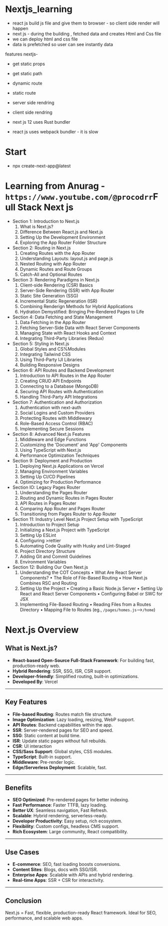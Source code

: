 # Nextjs_learning

- react js build js file and give them to browser - so client side render will happen
- next js - during the building , fetched data and creates Html and Css file 
 - we can deploy html and css file 
 - data is prefetched so user can see instantly data

features nextjs- 
 - get static props
 - get static path
 - dynamic route
 - static route
 - server side rendring 
 - client side rendring

- next js 12 uses Rust bundler
- react js uses webpack bundler - it is slow

# Start
 - npx create-next-app@latest

# Learning from Anurag - ```https://www.youtube.com/@procodrr```Full Stack Next js 
 - Section 1: Introduction to Next.js
   1. What is Next.js?
   2. Difference Between React.js and Next.js
   3. Setting Up the Development Environment
   4. Exploring the App Router Folder Structure
 - Section 2: Routing in Next.js
   1. Creating Routes with the App Router
   2. Understanding Layouts: layout.js and page.js
   3. Nested Routing with App Router
   4. Dynamic Routes and Route Groups
   5. Catch-All and Optional Routes
 - Section 3: Rendering Paradigms in Next.js
   1. Client-side Rendering (CSR) Basics
   2. Server-Side Rendering (SSR) with App Router
   3. Static Site Generation (SSG)
   4. Incremental Static Regeneration (ISR)
   5. Combining Renderign Methods for Hybrid Applications
   6. Hydration Demystified: Bringing Pre-Rendered Pages to Life
 - Section 4: Data Fetching and State Management
   1. Data Fetching in the App Router
   2. Fetching Server-Side Data with React Server Components
   3. Managing State with React Hooks and Context
   4. Integrating Third-Party Libraries (Redux)
 - Section 5: Styling in Next.js
   1. Global Styles and CS%Modules
   2. Integrating Tailwind CSS
   3. Using Third-Party IJI Libraries
   4. Building Responsive Designs
 - Section 6: API Routes and Backend Development
   1. Introduction to API Routes in the App Router
   2. Creating CRUD API Endpoints
   3. Connecting to a Database (MongoDB)
   4. Securing API Routes with Authentication
   5. Handling Third-Party API Integrations
 - Section 7: Authentication and Authorization
   1. Authentication with next-auth
   2. Social Logins and Custom Providers
   3. Protecting Routes with Middlewary
   4. Role-Based Access Control (RBAC)
   5. Implementing Secure Sessions
 - Section 8: Advanced Next.js Features
   1. Middleware and Edge Functions
   2. Customizing the 'Document' and 'App' Components
   4. Using TypeScript with Next.js
   5. Performance Optimization Techniques
 - Section 9: Deployment and Production
   1. Deploying Next.js Applications on Vercel
   2. Managing Environment Variables
   3. Setting Up CI/CD Pipelines
   4. Optimizing for Production Performance
 - Section IO: Legacy Pages Router
   1. Understanding the Pages Router
   2. Routing and Dynamic Routes in Pages Router
   3. API Routes in Pages Router
   4. Comparing App Router and Pages Router
   5. Transitioning from Pages Router to App Router
 - Section 11: Industry Level Next.js Project Setup with TypeScript
   1. Introduction to Project Setup
   2. Initializing a Next.js Project with TypeScript
   3. Setting Up ESLint
   4. Configuring >rettier
   5. Automating Code Quality with Husky and Lint-Staged
   6. Project Directory Structure
   7. Adding Git and Commit Guidelines
   8. Environment Variables
 - Section 12: Building Our Own Next.js
   1. Understanding the COT Concepts
     • What Are React Server Components?
     • The Role of File-Based Routing
     • How Next.js Combines RSC and Routing
   2. Setting Up the Project
     • Creating a Basic Node.js Server
     • Setting Up React and React Server Components
     • Configuring Babel or SWC for JSX
   3. Implementing File-Based Routing
     • Reading Files from a Routes Directory
     • Mapping File to Routes (eg., `/pages/homes.js`-->`/home`)

# Next.js Overview

## What is Next.js?

- **React-based Open-Source Full-Stack Framework**: For building fast, production-ready web.
- **Hybrid Rendering**: SSR, SSG, ISR, CSR support.
- **Developer-friendly**: Simplified routing, built-in optimizations.
- **Developed By**: Vercel

---

## Key Features

- **File-based Routing**: Routes match file structure.
- **Image Optimization**: Lazy loading, resizing, WebP support.
- **API Routes**: Backend capabilities within the app.
- **SSR**: Server-rendered pages for SEO and speed.
- **SSG**: Static content at build time.
- **ISR**: Update static pages without full rebuilds.
- **CSR**: UI interaction
- **CSS/Sass Support**: Global styles, CSS modules.
- **TypeScript**: Built-in support.
- **Middleware**: Pre-render logic.
- **Edge/Serverless Deployment**: Scalable, fast.

---

## Benefits

- **SEO Optimized**: Pre-rendered pages for better indexing.
- **Fast Performance**: Faster TTFB, lazy loading.
- **Better UX**: Seamless navigation, Fast Refresh.
- **Scalable**: Hybrid rendering, serverless-ready.
- **Developer Productivity**: Easy setup, rich ecosystem.
- **Flexibility**: Custom configs, headless CMS support.
- **Rich Ecosystem**: Large community, React compatibility.

---

## Use Cases

- **E-commerce**: SEO, fast loading boosts conversions.
- **Content Sites**: Blogs, docs with SSG/ISR.
- **Enterprise Apps**: Scalable with APIs and hybrid rendering.
- **Real-time Apps**: SSR + CSR for interactivity.

---

## Conclusion

Next.js = Fast, flexible, production-ready React framework. Ideal for SEO, performance, and scalable web apps.

